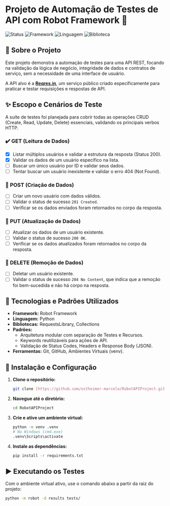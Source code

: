 # Projeto de Automação de Testes de API com Robot Framework 🚀

![Status](https://img.shields.io/badge/status-em%20desenvolvimento-yellow)
![Framework](https://img.shields.io/badge/framework-Robot%20Framework-blue)
![Linguagem](https://img.shields.io/badge/linguagem-Python-brightgreen)
![Biblioteca](https://img.shields.io/badge/biblioteca-RequestsLibrary-orange)

## 📖 Sobre o Projeto

Este projeto demonstra a automação de testes para uma API REST, focando na validação da lógica de negócio, integridade de dados e contratos de serviço, sem a necessidade de uma interface de usuário.

A API alvo é a **[Reqres.in](https://reqres.in/)**, um serviço público criado especificamente para praticar e testar requisições e respostas de API.

## ✨ Escopo e Cenários de Teste

A suíte de testes foi planejada para cobrir todas as operações CRUD (Create, Read, Update, Delete) essenciais, validando os principais verbos HTTP.

### ✔️ **GET (Leitura de Dados)**
- [x] Listar múltiplos usuários e validar a estrutura da resposta (Status 200).
- [x] Validar os dados de um usuário específico na lista.
- [ ] Buscar um único usuário por ID e validar seus dados.
- [ ] Tentar buscar um usuário inexistente e validar o erro 404 (Not Found).

### 🚧 **POST (Criação de Dados)**
- [ ] Criar um novo usuário com dados válidos.
- [ ] Validar o status de sucesso `201 Created`.
- [ ] Verificar se os dados enviados foram retornados no corpo da resposta.

### 🚧 **PUT (Atualização de Dados)**
- [ ] Atualizar os dados de um usuário existente.
- [ ] Validar o status de sucesso `200 OK`.
- [ ] Verificar se os dados atualizados foram retornados no corpo da resposta.

### 🚧 **DELETE (Remoção de Dados)**
- [ ] Deletar um usuário existente.
- [ ] Validar o status de sucesso `204 No Content`, que indica que a remoção foi bem-sucedida e não há corpo na resposta.

## 🚀 Tecnologias e Padrões Utilizados

* **Framework:** Robot Framework
* **Linguagem:** Python
* **Bibliotecas:** RequestsLibrary, Collections
* **Padrões:**
    * Arquitetura modular com separação de Testes e Recursos.
    * Keywords reutilizáveis para ações de API.
    * Validação de Status Codes, Headers e Response Body (JSON).
* **Ferramentas:** Git, GitHub, Ambientes Virtuais (venv).

## 🔧 Instalação e Configuração

1.  **Clone o repositório:**
    ```bash
    git clone [https://github.com/ostheimer-marcelo/RobotAPIProject.git](https://github.com/ostheimer-marcelo/RobotAPIProject.git)
    ```
2.  **Navegue até o diretório:**
    ```bash
    cd RobotAPIProject
    ```
3.  **Crie e ative um ambiente virtual:**
    ```bash
    python -m venv .venv
    # No Windows (cmd.exe)
    .venv\Scripts\activate
    ```
4.  **Instale as dependências:**
    ```bash
    pip install -r requirements.txt
    ```

## ▶️ Executando os Testes

Com o ambiente virtual ativo, use o comando abaixo a partir da raiz do projeto:
```bash
python -m robot -d results tests/
